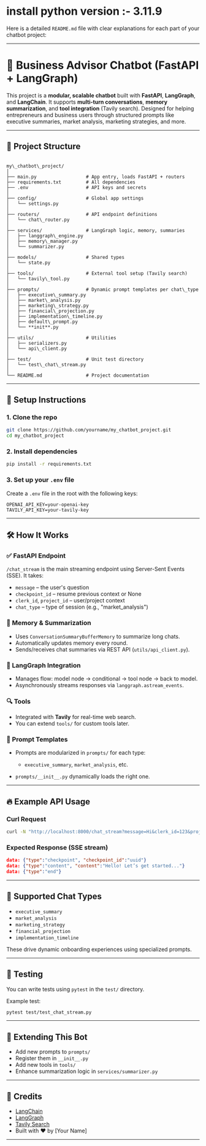 

# install python version :- 3.11.9




Here is a detailed `README.md` file with clear explanations for each part of your chatbot project:

---


# 🧠 Business Advisor Chatbot (FastAPI + LangGraph)

This project is a **modular, scalable chatbot** built with **FastAPI**, **LangGraph**, and **LangChain**. It supports **multi-turn conversations**, **memory summarization**, and **tool integration** (Tavily search). Designed for helping entrepreneurs and business users through structured prompts like executive summaries, market analysis, marketing strategies, and more.

---

## 📁 Project Structure

```

my\_chatbot\_project/
│
├── main.py                  # App entry, loads FastAPI + routers
├── requirements.txt         # All dependencies
├── .env                     # API keys and secrets
│
├── config/                  # Global app settings
│   └── settings.py
│
├── routers/                 # API endpoint definitions
│   └── chat\_router.py
│
├── services/                # LangGraph logic, memory, summaries
│   ├── langgraph\_engine.py
│   ├── memory\_manager.py
│   └── summarizer.py
│
├── models/                  # Shared types
│   └── state.py
│
├── tools/                   # External tool setup (Tavily search)
│   └── tavily\_tool.py
│
├── prompts/                 # Dynamic prompt templates per chat\_type
│   ├── executive\_summary.py
│   ├── market\_analysis.py
│   ├── marketing\_strategy.py
│   ├── financial\_projection.py
│   ├── implementation\_timeline.py
│   ├── default\_prompt.py
│   └── **init**.py
│
├── utils/                   # Utilities
│   ├── serializers.py
│   └── api\_client.py
│
├── test/                    # Unit test directory
│   └── test\_chat\_stream.py
│
└── README.md                # Project documentation

````

---

## 🚀 Setup Instructions

### 1. Clone the repo

```bash
git clone https://github.com/yourname/my_chatbot_project.git
cd my_chatbot_project
````

### 2. Install dependencies

```bash
pip install -r requirements.txt
```

### 3. Set up your `.env` file

Create a `.env` file in the root with the following keys:

```
OPENAI_API_KEY=your-openai-key
TAVILY_API_KEY=your-tavily-key
```

---

## 🛠️ How It Works

### ✅ FastAPI Endpoint

`/chat_stream` is the main streaming endpoint using Server-Sent Events (SSE). It takes:

* `message` – the user's question
* `checkpoint_id` – resume previous context or None
* `clerk_id`, `project_id` – user/project context
* `chat_type` – type of session (e.g., "market\_analysis")

### 🧠 Memory & Summarization

* Uses `ConversationSummaryBufferMemory` to summarize long chats.
* Automatically updates memory every round.
* Sends/receives chat summaries via REST API (`utils/api_client.py`).

### 🧩 LangGraph Integration

* Manages flow: model node → conditional → tool node → back to model.
* Asynchronously streams responses via `langgraph.astream_events`.

### 🔍 Tools

* Integrated with **Tavily** for real-time web search.
* You can extend `tools/` for custom tools later.

### 💬 Prompt Templates

* Prompts are modularized in `prompts/` for each type:

  * `executive_summary`, `market_analysis`, etc.
* `prompts/__init__.py` dynamically loads the right one.

---

## 🔥 Example API Usage

### Curl Request

```bash
curl -N "http://localhost:8000/chat_stream?message=Hi&clerk_id=123&project_id=456&chat_type=executive_summary"
```

### Expected Response (SSE stream)

```json
data: {"type":"checkpoint", "checkpoint_id":"uuid"}
data: {"type":"content", "content":"Hello! Let’s get started..."}
data: {"type":"end"}
```

---

## 📘 Supported Chat Types

* `executive_summary`
* `market_analysis`
* `marketing_strategy`
* `financial_projection`
* `implementation_timeline`

These drive dynamic onboarding experiences using specialized prompts.

---

## 🧪 Testing

You can write tests using `pytest` in the `test/` directory.

Example test:

```bash
pytest test/test_chat_stream.py
```

---

## 🧩 Extending This Bot

* Add new prompts to `prompts/`
* Register them in `__init__.py`
* Add new tools in `tools/`
* Enhance summarization logic in `services/summarizer.py`

---


## 🙏 Credits

* [LangChain](https://github.com/langchain-ai/langchain)
* [LangGraph](https://github.com/langchain-ai/langgraph)
* [Tavily Search](https://www.tavily.com/)
* Built with ❤️ by \[Your Name]

---

```
